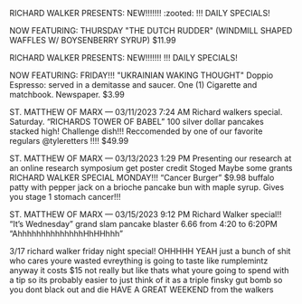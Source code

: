 RICHARD WALKER PRESENTS: NEW!!!!!!! :zooted: !!! DAILY SPECIALS! 

NOW FEATURING: THURSDAY
"THE DUTCH RUDDER" (WINDMILL SHAPED WAFFLES W/ BOYSENBERRY SYRUP) $11.99 


RICHARD WALKER PRESENTS: NEW!!!!!!!  !!! DAILY SPECIALS! 

NOW FEATURING: FRIDAY!!!
"UKRAINIAN WAKING THOUGHT"
Doppio Espresso: served in a demitasse and saucer.
One (1) Cigarette and matchbook. Newspaper. $3.99 


ST. MATTHEW OF MARX — 03/11/2023 7:24 AM
Richard walkers special. Saturday. “RICHARDS TOWER OF BABEL” 100 silver dollar pancakes stacked high! Challenge dish!!! Reccomended by one of our favorite regulars @tyleretters !!!!
$49.99


ST. MATTHEW OF MARX — 03/13/2023 1:29 PM
Presenting our research at an online research symposium get poster credit
Stoged
Maybe some grants
RICHARD WALKER SPECIAL MONDAY!!! “Cancer Burger” $9.98 buffalo patty with pepper jack on a brioche pancake bun with maple syrup. Gives you stage 1 stomach cancer!!!

ST. MATTHEW OF MARX — 03/15/2023 9:12 PM
Richard Walker special!! “It’s Wednesday” grand slam pancake blaster 6.66 from 4:20 to 6:20PM
“AhhhhhhhhhhhhhhHhHHhhh”

3/17
richard walker friday night special! OHHHHH YEAH just a bunch of shit who cares youre wasted evreything is going to taste like rumplemintz anyway it costs $15 not really but like thats what youre going to spend with a tip so its probably easier to just think of it as a triple finsky gut bomb so you dont black out and die HAVE A GREAT WEEKEND from the walkers

